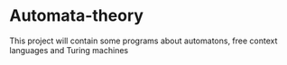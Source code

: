 # Automata-theory
This project will contain some programs about automatons, free context languages and Turing machines
